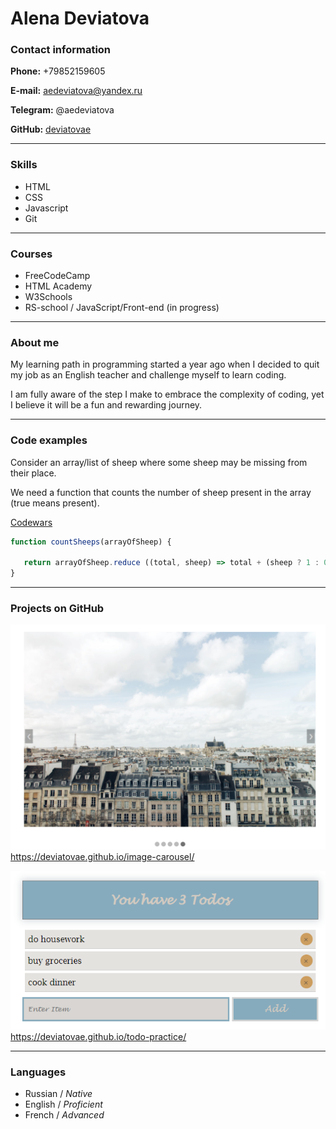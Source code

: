 # Alena Deviatova

### Contact information

**Phone:** +79852159605

**E-mail:** aedeviatova@yandex.ru

**Telegram:** @aedeviatova

**GitHub:** [deviatovae](https://github.com/deviatovae)
___

### Skills

- HTML
- CSS
- Javascript
- Git
___

### Courses

- FreeCodeCamp
- HTML Academy
- W3Schools
- RS-school / JavaScript/Front-end (in progress)
___

### About me

My learning path in programming started a year ago when I decided to quit my job as an English teacher and challenge myself to learn coding.

I am fully aware of the step I make to embrace the complexity of coding, yet I believe it will be a fun and rewarding journey. 
___

### Code examples


Consider an array/list of sheep where some sheep may be missing from their place. 

We need a function that counts the number of sheep present in the array (true means present).

[Codewars](https://www.codewars.com/)

```js
function countSheeps(arrayOfSheep) {
    
   return arrayOfSheep.reduce ((total, sheep) => total + (sheep ? 1 : 0))
}
```
___

### Projects on GitHub

![**Carousel**](img/carousel.png)
https://deviatovae.github.io/image-carousel/

![**TodoList**](img/todo.png)
https://deviatovae.github.io/todo-practice/
___

### Languages

- Russian / *Native* 
- English / *Proficient*
- French / *Advanced*